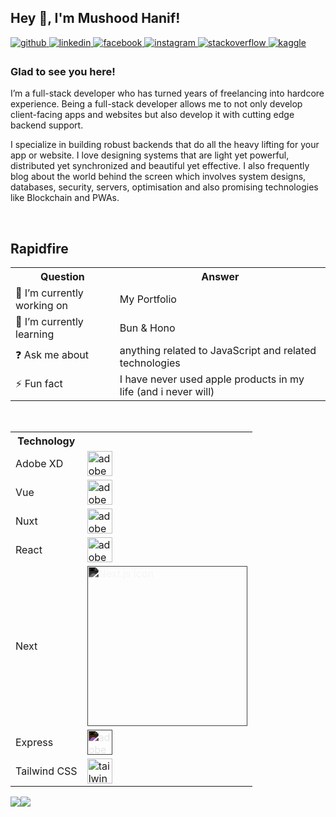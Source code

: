 ## Hey 👋, I'm Mushood Hanif!  
  

<a href="https://github.com/https://github.com/DivineDemon" target="_blank">
  <img src=https://img.shields.io/badge/github-%2324292e.svg?&style=for-the-badge&logo=github&logoColor=white alt=github style="margin-bottom: 5px;" />
</a>
<a href="https://linkedin.com/in/https://www.linkedin.com/in/mushood-hanif/" target="_blank">
  <img src=https://img.shields.io/badge/linkedin-%231E77B5.svg?&style=for-the-badge&logo=linkedin&logoColor=white alt=linkedin style="margin-bottom: 5px;" />
</a>
<a href="https://www.facebook.com/https://www.facebook.com/Mushood.Hanif" target="_blank">
  <img src=https://img.shields.io/badge/facebook-%232E87FB.svg?&style=for-the-badge&logo=facebook&logoColor=white alt=facebook style="margin-bottom: 5px;" />
</a>
<a href="https://instagram.com/https://www.instagram.com/mushood_7/" target="_blank">
  <img src=https://img.shields.io/badge/instagram-%23000000.svg?&style=for-the-badge&logo=instagram&logoColor=white alt=instagram style="margin-bottom: 5px;" />
</a>
<a href="https://stackoverflow.com/users/https://stackoverflow.com/users/9131774/mushood-hanif" target="_blank">
  <img src=https://img.shields.io/badge/stackoverflow-%23F28032.svg?&style=for-the-badge&logo=stackoverflow&logoColor=white alt=stackoverflow style="margin-bottom: 5px;" />
</a>
<a href="https://www.kaggle.com/https://www.kaggle.com/divinedemon" target="_blank">
  <img src=https://img.shields.io/badge/kaggle-%2344BAE8.svg?&style=for-the-badge&logo=kaggle&logoColor=white alt=kaggle style="margin-bottom: 5px;" />
</a>  
  
### Glad to see you here!  
I’m a full-stack developer who has turned years of freelancing into hardcore experience. Being a full-stack developer allows me to not only develop client-facing apps and websites but also develop it with cutting edge backend support.

I specialize in building robust backends that do all the heavy lifting for your app or website. I love designing systems that are light yet powerful, distributed yet synchronized and beautiful yet effective. I also frequently blog about the world behind the screen which involves system designs, databases, security, servers, optimisation and also promising technologies like Blockchain and PWAs.  

<br/>  

## Rapidfire  
<table style="width:100%">
  <tr>
    <th>Question</th>
    <th>Answer</th>
  <tr>
    <td>
      🔭 I’m currently working on
    </td>
    <td>
      My Portfolio
    </td>
  </tr>
  <tr>
    <td>
      🌱 I’m currently learning
    </td>
    <td>Bun & Hono</td>
  </tr>
  <tr>
    <td>
      ❓ Ask me about
    </td>
    <td>
       anything related to JavaScript and related technologies
    </td>
  </tr>
  <tr>
    <td>
      ⚡ Fun fact
    </td>
    <td>
       I have never used apple products in my life (and i never will)
    </td>
  </tr>
</table>  

<br/>

<table style="width:100%">
  <tr>
    <th>Technology</th>
    <th></th>
  </tr>
  <tr>
    <td>Adobe XD</td>
    <td><img src="https://i.ibb.co/dKtDdd5/xd.png" alt="adobe-xd" width="40" height="40"/></td>
  </tr>
  <tr>
    <td>Vue</td>
    <td><img src="https://cdn-icons-png.flaticon.com/512/15484/15484278.png" alt="adobe-xd" width="40" height="40"/></td>
  </tr>
  <tr>
    <td>Nuxt</td>
    <td><img src="https://nuxt.com/assets/design-kit/icon-green.svg" alt="adobe-xd" width="40" height="40"/></td>
  </tr>
  <tr>
    <td>React</td>
    <td><img src="https://cdn-icons-png.flaticon.com/512/3459/3459528.png" alt="adobe-xd" width="40" height="40"/></td>
  </tr>
  <tr>
    <td>Next</td>
    <td><img data-v-a1903a08="" class="app-preview__image-origin" srcset="https://img.icons8.com/?size=256&amp;id=r2OarXWQc7B6&amp;format=png 1x, https://img.icons8.com/?size=512&amp;id=r2OarXWQc7B6&amp;format=png 2x" width="256" height="256" alt="Next.js icon" style="filter: invert(100%) sepia(3%) saturate(4%) hue-rotate(307deg) brightness(106%) contrast(100%);"></td>
  </tr>
  <tr>
    <td>Express</td>
    <td><img style="filter: invert(1);" src="https://img.icons8.com/?size=256&id=z228V7A9QyTv&format=png" alt="adobe-xd" width="40" height="40"/></td>
  </tr>
  <tr>
    <td>Tailwind CSS</td>
    <td><img src="https://tailwindcss.com/_next/static/media/tailwindcss-mark.3c5441fc7a190fb1800d4a5c7f07ba4b1345a9c8.svg" alt="tailwind" width="40" height="40"/></td>
  </tr>
</table>

<div style="width: 100%; height: 100%; display: flex; flex-direction: row;">
  <img src="https://github-readme-stats.vercel.app/api?username=DivineDemon&show_icons=true&count_private=true&hide_border=true" />
  <img src="https://github-readme-stats.vercel.app/api/top-langs/?username=DivineDemon&hide_border=true&layout=compact" />
</div>

<br />

Visit my [Portfolio!](https://mushoodhanif.live)  
  
<br/>

![Profile views counter](https://komarev.com/ghpvc/?username=DivineDemon&&style=flat-square)  
